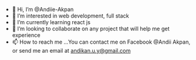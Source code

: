 - 👋 Hi, I’m @Andiie-Akpan
- 👀 I’m interested in web development, full stack
- 🌱 I’m currently learning react js
- 💞️ I’m looking to collaborate on any project that will help me get experience
- 📫 How to reach me ...You can contact me on Facebook @Andii Akpan, or send me an email at andikan.u.y@gmail.com

<!---
Andiie-Akpan/Andiie-Akpan is a ✨ special ✨ repository because its `README.md` (this file) appears on your GitHub profile.
You can click the Preview link to take a look at your changes.
--->
